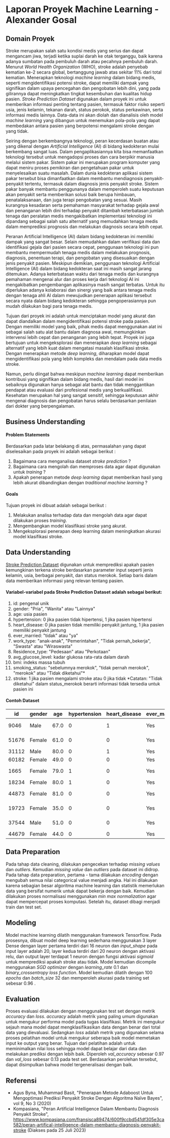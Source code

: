 # Laporan Proyek Machine Learning - Alexander Gosal
## Domain Proyek
Stroke merupakan salah satu kondisi medis yang serius dan dapat mengancam jiwa, terjadi ketika suplai darah ke otak terganggu, baik karena adanya sumbatan pada pembuluh darah atau pecahnya pembuluh darah. Menurut *World Health Organization* (WHO), stroke adalah penyebab kematian ke-2 secara global, bertanggung jawab atas sekitar 11% dari total kematian. Menerapkan teknologi *machine learning* dalam bidang medis, seperti mengidentifikasi potensi stroke, dapat memiliki dampak yang signifikan dalam upaya pencegahan dan pengobatan lebih dini, yang pada gilirannya dapat meningkatkan tingkat kesembuhan dan kualitas hidup pasien. *Stroke Prediction Dataset* digunakan dalam proyek ini untuk memberikan informasi penting tentang pasien, termasuk faktor risiko seperti usia, jenis kelamin, tekanan darah, status perokok, status perkawinan, serta informasi medis lainnya. Data-data ini akan diolah dan dianalisis oleh model *machine learning* yang dibangun untuk menemukan pola-pola yang dapat membedakan antara pasien yang berpotensi mengalami stroke dengan yang tidak.

Seiring dengan berkembangnya teknologi, peran kecerdasan buatan atau yang dikenal dengan *Artificial Intelligence* (AI) di bidang kedokteran mulai berkembang sangat luas. Dalam pengaplikasiannya kita bisa memanfaatkan teknologi tersebut untuk mengadopsi proses dan cara berpikir manusia melalui sistem pakar. Sistem pakar ini merupakan program komputer yang dapat meniru proses pemikiran dan pengetahuan pakar untuk menyelesaikan suatu masalah. Dalam dunia kedokteran aplikasi sistem pakar tersebut bisa dimanfaatkan dalam membantu mendiagnosis penyakit-penyakit tertentu, termasuk dalam diagnosis jenis penyakit stroke. Sistem pakar banyak membantu penggunanya dalam memperoleh suatu keputusan akan penyakit serta memberikan solusi baik berupa himbauan, penatalaksanaan, dan juga terapi pengobatan yang sesuai. Masih kurangnya kesadaran serta pemahaman masyarakat terhadap gejala awal dan penanganan lebih dini terhadap penyakit ditambah keterbatasan jumlah tenaga dan peralatan medis mengakibatkan implementasi teknologi ini dipandang sebagai salah satu alternatif yang memudahkan tenaga medis dalam memprediksi prognosis dan melakukan diagnosis secara lebih cepat.

Peranan Artificial Intelligence (AI) dalam bidang kedokteran ini memiliki dampak yang sangat besar. Selain memudahkan dalam verifikasi data dan identifikasi gejala dari pasien secara cepat, penggunaan teknologi ini pun membantu mempermudah tenaga medis dalam melakukan prognosis, diagnosis, penentuan terapi, dan pengobatan yang disesuaikan dengan jenis penyakit pasien. Meskipun demikian, penggunaan teknologi Artificial Intelligence (AI) dalam bidang kedokteran saat ini masih sangat jarang ditemukan. Adanya keterbatasan waktu dari tenaga medis dan kurangnya pemahaman mengenai alur dan proses kerja dari teknologi AI ini mengakibatkan pengembangan aplikasinya masih sangat terbatas. Untuk itu diperlukan adanya kolaborasi dan sinergi yang baik antara tenaga medis dengan tenaga ahli AI dalam mewujudkan penerapan aplikasi tersebut secara nyata dalam bidang kedokteran sehingga pengoperasiannya pun mudah dilakukan bagi para tenaga medis.

Tujuan dari proyek ini adalah untuk menciptakan model yang akurat dan dapat diandalkan dalam mengidentifikasi potensi stroke pada pasien. Dengan memiliki model yang baik, pihak medis dapat menggunakan alat ini sebagai salah satu alat bantu dalam diagnosa awal, memungkinkan intervensi lebih cepat dan penanganan yang lebih tepat. Proyek ini juga bertujuan untuk mengeksplorasi dan menerapkan *deep learning* sebagai alternatif yang lebih kuat dalam mengatasi masalah klasifikasi stroke. Dengan menerapkan metode *deep learning*, diharapkan model dapat mengidentifikasi pola yang lebih kompleks dan mendalam pada data medis stroke.

Namun, perlu diingat bahwa meskipun *machine learning* dapat memberikan kontribusi yang signifikan dalam bidang medis, hasil dari model ini sebaiknya digunakan hanya sebagai alat bantu dan tidak menggantikan pendapat atau evaluasi dari profesional medis yang berkualifikasi. Kesehatan merupakan hal yang sangat sensitif, sehingga keputusan akhir mengenai diagnosis dan pengobatan harus selalu berdasarkan penilaian dari dokter yang berpengalaman.

## Business Understanding
#### Problem Statements  
Berdasarkan pada latar belakang di atas, permasalahan yang dapat diselesaikan pada proyek ini adalah sebagai berikut :
1. Bagaimana cara menganalisa dataset *stroke prediction* ?
2. Bagaimana cara mengolah dan memproses data agar dapat digunakan untuk *training* ?
3. Apakah penerapan metode *deep learning* dapat memberikan hasil yang lebih akurat dibandingkan dengan *traditional machine learning* ?
#### Goals 
Tujuan proyek ini dibuat adalah sebagai berikut :
1. Melakukan analisa terhadap data dan mengolah data agar dapat dilakukan proses *training*.
2. Mengembangkan model klasifikasi stroke yang akurat.
3. Mengeksplorasi penerapan deep learning dalam meningkatkan akurasi model klasifikasi stroke.

## Data Understanding
[Stroke Prediction Dataset](https://www.kaggle.com/datasets/fedesoriano/stroke-prediction-dataset) digunakan untuk memprediksi apakah pasien kemungkinan terkena stroke berdasarkan parameter input seperti jenis kelamin, usia, berbagai penyakit, dan status merokok. Setiap baris dalam data memberikan informasi yang relevan tentang pasien.
#### Variabel-variabel pada Stroke Prediction Dataset adalah sebagai berikut:
1) id: pengenal unik
2) gender: "Pria", "Wanita" atau "Lainnya"
3) age: usia pasien
4) hypertension: 0 jika pasien tidak hipertensi, 1 jika pasien hipertensi
5) heart_disease: 0 jika pasien tidak memiliki penyakit jantung, 1 jika pasien memiliki penyakit jantung
6) ever_married: "tidak" atau "ya"
7) work_type: "anak-anak", "Pemerintahan", "Tidak pernah_bekerja", "Swasta" atau "Wiraswasta"
8) Residence_type: "Pedesaan" atau "Perkotaan"
9) avg_glucose_level: kadar glukosa rata-rata dalam darah
10) bmi: indeks massa tubuh
11) smoking_status: "sebelumnya merokok", "tidak pernah merokok", "merokok" atau "Tidak diketahui"*
12) stroke: 1 jika pasien mengalami stroke atau 0 jika tidak
*Catatan: "Tidak diketahui" dalam status_merokok berarti informasi tidak tersedia untuk pasien ini
#### Contoh Dataset
| id    | gender | age  | hypertension | heart_disease | ever_married | work_type     | Residence_type | avg_glucose_level | bmi  | smoking_status  | stroke |
|-------|--------|------|--------------|---------------|--------------|---------------|----------------|-------------------|------|-----------------|--------|
| 9046  | Male   | 67.0 |       0      |       1       |      Yes     | Private       |      Urban     |       228.69      | 36.6 | formerly smoked |    1   |
| 51676 | Female | 61.0 |       0      |       0       |      Yes     | Self-employed |      Rural     |       202.21      | NaN  | never smoked    |    1   |
| 31112 | Male   | 80.0 |       0      |       1       |      Yes     | Private       |      Rural     |       105.92      | 32.5 | never smoked    |    1   |
| 60182 | Female | 49.0 |       0      |       0       |      Yes     | Private       |      Urban     |       171.23      | 34.4 | smokes          |    1   |
| 1665  | Female | 79.0 |       1      |       0       |      Yes     | Self-employed |      Rural     |       174.12      | 24.0 | never smoked    |    1   |
| 18234 | Female | 80.0 |       1      |       0       |      Yes     | Private       |      Urban     |       83.75       | NaN  | never smoked    |    0   |
| 44873 | Female | 81.0 |       0      |       0       |      Yes     | Self-employed |      Urban     |       125.20      | 40.0 | never smoked    |    0   |
| 19723 | Female | 35.0 |       0      |       0       |      Yes     | Self-employed |      Rural     |       82.99       | 30.6 | never smoked    |    0   |
| 37544 | Male   | 51.0 |       0      |       0       |      Yes     | Private       |      Rural     |       166.29      | 25.6 | formerly smoked |    0   |
| 44679 | Female | 44.0 |       0      |       0       |      Yes     | Govt_job      |      Urban     |       85.28       | 26.2 | Unknown         |    0   |

## Data Preparation
Pada tahap data cleaning, dilakukan pengecekan terhadap *missing values* dan *outliers*. Kemudian *missing value* dan *outliers* pada dataset ini didrop. Pada tahap data preparation, pertama - tama dilakukan *encoding* dengan mengubah semua nilai categorical value menjadi angka. Hal ini dilakukan karena sebagian besar algoritma machine learning dan statistik memerlukan data yang bersifat numerik untuk dapat bekerja dengan baik. Kemudian dilakukan proses normalisasi menggunakan *min max normalization* agar dapat mempercepat proses komputasi. Setelah itu, dataset dibagi menjadi train dan test set.

## Modeling
Model machine learning dilatih menggunakan framework Tensorflow. Pada prosesnya, dibuat model deep learning sederhana menggunakan 3 layer Dense dengan layer pertama terdiri dari 16 neuron dan *input_shape* pada input layer adalah 20, layer kedua terdiri dari 20 neuron dengan aktivasi relu, dan output layer terdapat 1 neuron dengan fungsi aktivasi *sigmoid* untuk memprediksi apakah stroke atau tidak. Model kemudian dicompile menggunakan *SGD optimizer* dengan *learning_rate* 0.1 dan *binary_crossentropy loss function*. Model kemudian dilatih dengan 100 *epochs* dan *batch_size* 32 dan memperoleh akurasi pada training set sebesar 0.96 . 

## Evaluation
Proses evaluasi dilakukan dengan menggunakan test set dengan metrik *accuracy* dan *loss*. *accuracy* adalah metrik yang paling umum digunakan untuk mengukur performa model pada tugas klasifikasi. Metrik ini mengukur sejauh mana model dapat mengklasifikasikan data dengan benar dari total data yang dievaluasi. Sedangkan *loss* adalah metrik yang digunakan selama proses pelatihan model untuk mengukur seberapa baik model memetakan input ke output yang benar. Tujuan dari pelatihan adalah untuk meminimalkan nilai loss sehingga model dapat belajar dari data dan melakukan prediksi dengan lebih baik. Diperoleh *val_accuracy* sebesar 0.97 dan *val_loss* sebesar 0.13 pada test set. Berdasarkan perolehan tersebut, dapat disimpulkan bahwa model tergeneralisasi dengan baik.

## Referensi
* Agus Byna, Muhammad Basit, "Penerapan Metode Adaboost Untuk Mengoptimasi Prediksi Penyakit Stroke Dengan Algoritma Naïve Bayes", vol 9, No 3 (2020)
* Kompasiana, "Peran Artificial Intelligence Dalam Membantu Diagnosis Penyakit Stroke", https://www.kompasiana.com/fransisca89474/600f9ccbd541df305e3ca582/peran-artifical-intelligence-dalam-membantu-diagnosis-penyakit-stroke (Diakses pada 25 Juli 2023)

